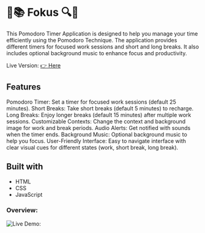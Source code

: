 
# 🎯📚 Fokus 🔍🎯

This Pomodoro Timer Application is designed to help you manage your time efficiently using the Pomodoro Technique. The application provides different timers for focused work sessions and short and long breaks. It also includes optional background music to enhance focus and productivity.

Live Version: [👉 Here ](https://fokus-diana.netlify.app/)

## Features
Pomodoro Timer: Set a timer for focused work sessions (default 25 minutes).
Short Breaks: Take short breaks (default 5 minutes) to recharge.
Long Breaks: Enjoy longer breaks (default 15 minutes) after multiple work sessions.
Customizable Contexts: Change the context and background image for work and break periods.
Audio Alerts: Get notified with sounds when the timer ends.
Background Music: Optional background music to help you focus.
User-Friendly Interface: Easy to navigate interface with clear visual cues for different states (work, short break, long break).

## Built with

- HTML
- CSS
- JavaScript

### Overview:

![Live Demo:](https://imgur.com/LPnIMvS)
